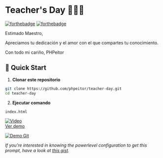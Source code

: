 # Teacher's Day 📕👩‍🏫
[![forthebadge](http://forthebadge.com/images/badges/made-with-css.svg)](https://www.linkedin.com/in/drphp/)
[![forthebadge](http://forthebadge.com/images/badges/built-with-love.svg)](https://www.linkedin.com/in/drphp/)

Estimado Maestro, 

Apreciamos tu dedicación y el amor con el que compartes tu conocimiento.

Con todo mi cariño, PHPeitor

## 🚀 Quick Start

1. **Clonar este repositorio**
```bash
git clone https://github.com/phpeitor/teacher-day.git
cd teacher-day
```
2. **Ejecutar comando**
```bash
index.html
```

[![Video](https://img.youtube.com/vi/1-KaqQisTtU/0.jpg)](https://www.youtube.com/watch?v=1-KaqQisTtU)  
[Ver demo](https://www.youtube.com/watch?v=1-KaqQisTtU)

<a href="#" target="_self" style="pointer-events: none;">
  <img src="https://wiesseconsultores.com/demo.gif" alt="Demo Git">
</a>

*If you're interested in knowing the powerlevel configuration to get this prompt, have a look at [this gist](https://github.com/phpeitor/).*
